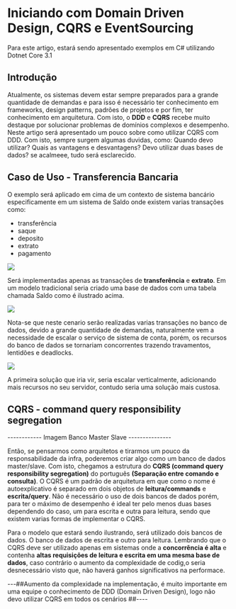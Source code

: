 # Iniciando com Domain Driven Design, CQRS e EventSourcing

Para este artigo, estará sendo apresentado exemplos em C# utilizando Dotnet Core 3.1

## Introdução

Atualmente, os sistemas devem estar sempre preparados para a grande quantidade de demandas e para isso é necessário ter conhecimento em frameworks, design patterns, padrões de projetos e por fim, ter conhecimento em arquitetura. Com isto, o **DDD** e **CQRS** recebe muito destaque por solucionar problemas de domínios complexos e desempenho.
Neste artigo será apresentado um pouco sobre como utilizar CQRS com DDD. Com isto, sempre surgem algumas duvidas, como: Quando devo utilizar? Quais as vantagens e desvantagens? Devo utilizar duas bases de dados? se acalmeee, tudo será esclarecido. 

## Caso de Uso - Transferencia Bancaria

O exemplo será aplicado em cima de um contexto de sistema bancário especificamente em um sistema de Saldo onde existem varias transações como:
- transferência
- saque
- deposito
- extrato
- pagamento 

![](https://raw.githubusercontent.com/rafaeldias97/MicroServiceExample/master/files/dbtradicional.png)

Será implementadas apenas as transações de **transferência** e **extrato**.
Em um modelo tradicional seria criado uma base de dados com uma tabela chamada Saldo como é ilustrado acima.

![](https://raw.githubusercontent.com/rafaeldias97/MicroServiceExample/master/files/dbfailed.png)

Nota-se que neste cenario serão realizadas varias transações no banco de dados, devido a grande quantidade de demandas, naturalmente vem a necessidade de escalar o serviço de sistema de conta, porém, os recursos do banco de dados se tornariam concorrentes trazendo travamentos, lentidões e deadlocks.

![](https://raw.githubusercontent.com/rafaeldias97/MicroServiceExample/master/files/price.png)

A primeira solução que iria vir, seria escalar verticalmente, adicionando mais recursos no seu servidor, contudo seria uma solução mais custosa.

## CQRS - command query responsibility segregation

------------ Imagem Banco Master Slave ---------------

Então, se pensarmos como arquitetos e tirarmos um pouco da responsabilidade da infra, poderemos criar algo como um banco de dados master/slave.
Com isto, chegamos a estrutura do **CQRS (command query responsibility segregation)** do português **(Separação entre comando e consulta)**. O CQRS é um padrão de arquitetura em que como o nome é autoexplicativo é separado em dois objetos de **leitura/commands** e **escrita/query**. Não é necessário o uso de dois bancos de dados porém, para ter o máximo de desempenho é ideal ter pelo menos duas bases dependendo do caso, um para escrita e outra para leitura, sendo que existem varias formas de implementar o CQRS.

Para o modelo que estará sendo ilustrando, será utilizado dois bancos de dados. O banco de dados de escrita e outro para leitura. Lembrando que o CQRS deve ser utilizado apenas em sistemas onde a **concorrência é alta** e contenha **altas requisições de leitura e escrita em uma mesma base de dados**, caso contrário o aumento da complexidade de codig,o seria desnecessário visto que, não haverá ganhos significativos na performace.


---##Aumento da complexidade na implementação, é muito importante em uma equipe o conhecimento de DDD (Domain Driven Design), logo não devo utilizar CQRS em todos os cenários ##----









